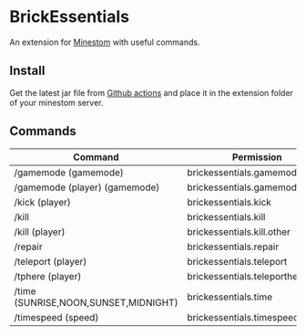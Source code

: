 # BrickEssentials

An extension for [Minestom](https://github.com/Minestom/Minestom) with useful commands.

## Install

Get the latest jar file from [Github actions](https://github.com/MinestomBrick/BrickWorlds/actions) 
and place it in the extension folder of your minestom server.


## Commands

| Command                              | Permission                     |
|--------------------------------------|--------------------------------|
| /gamemode (gamemode)                 | brickessentials.gamemode       |
| /gamemode (player) (gamemode)        | brickessentials.gamemode.other |
| /kick (player)                       | brickessentials.kick           |
| /kill                                | brickessentials.kill           |
| /kill (player)                       | brickessentials.kill.other     |
| /repair                              | brickessentials.repair         |
| /teleport (player)                   | brickessentials.teleport       |
| /tphere (player)                     | brickessentials.teleporthere   |
| /time (SUNRISE,NOON,SUNSET,MIDNIGHT) | brickessentials.time           |
| /timespeed (speed)                   | brickessentials.timespeed      |
